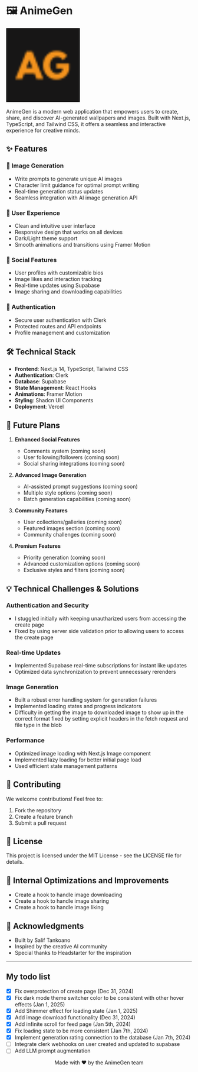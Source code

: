# 🖼️ AnimeGen

<p align="left">
  <img src="https://raw.githubusercontent.com/saliftankoano/AnimeGen/refs/heads/main/public/AG.png" alt="AnimeGen Logo" width="200" />
</p>

AnimeGen is a modern web application that empowers users to create, share, and discover AI-generated wallpapers and images. Built with Next.js, TypeScript, and Tailwind CSS, it offers a seamless and interactive experience for creative minds.

## ✨ Features

### 🎨 Image Generation

- Write prompts to generate unique AI images
- Character limit guidance for optimal prompt writing
- Real-time generation status updates
- Seamless integration with AI image generation API

### 👥 User Experience

- Clean and intuitive user interface
- Responsive design that works on all devices
- Dark/Light theme support
- Smooth animations and transitions using Framer Motion

### 🌟 Social Features

- User profiles with customizable bios
- Image likes and interaction tracking
- Real-time updates using Supabase
- Image sharing and downloading capabilities

### 🔐 Authentication

- Secure user authentication with Clerk
- Protected routes and API endpoints
- Profile management and customization

## 🛠️ Technical Stack

- **Frontend**: Next.js 14, TypeScript, Tailwind CSS
- **Authentication**: Clerk
- **Database**: Supabase
- **State Management**: React Hooks
- **Animations**: Framer Motion
- **Styling**: Shadcn UI Components
- **Deployment**: Vercel

## 🚀 Future Plans

1. **Enhanced Social Features**

   - Comments system (coming soon)
   - User following/followers (coming soon)
   - Social sharing integrations (coming soon)

2. **Advanced Image Generation**

   - AI-assisted prompt suggestions (coming soon)
   - Multiple style options (coming soon)
   - Batch generation capabilities (coming soon)

3. **Community Features**

   - User collections/galleries (coming soon)
   - Featured images section (coming soon)
   - Community challenges (coming soon)

4. **Premium Features**
   - Priority generation (coming soon)
   - Advanced customization options (coming soon)
   - Exclusive styles and filters (coming soon)

## 💡 Technical Challenges & Solutions

### Authentication and Security

- I stuggled initially with keeping unautharized users from accessing the create page
- Fixed by using server side validation prior to allowing users to access the create page

### Real-time Updates

- Implemented Supabase real-time subscriptions for instant like updates
- Optimized data synchronization to prevent unnecessary rerenders

### Image Generation

- Built a robust error handling system for generation failures
- Implemented loading states and progress indicators
- Difficulty in getting the image to downloaded image to show up in the correct format fixed by setting explicit headers in the fetch request and file type in the blob

### Performance

- Optimized image loading with Next.js Image component
- Implemented lazy loading for better initial page load
- Used efficient state management patterns

## 🤝 Contributing

We welcome contributions! Feel free to:

1. Fork the repository
2. Create a feature branch
3. Submit a pull request

## 📝 License

This project is licensed under the MIT License - see the LICENSE file for details.

## 🤝 Internal Optimizations and Improvements

- Create a hook to handle image downloading
- Create a hook to handle image sharing
- Create a hook to handle image liking

## 🙏 Acknowledgments

- Built by Salif Tankoano
- Inspired by the creative AI community
- Special thanks to Headstarter for the inspiration

---

## My todo list

- [x] Fix overprotection of create page (Dec 31, 2024)
- [x] Fix dark mode theme switcher color to be consistent with other hover effects (Jan 1, 2025)
- [x] Add Shimmer effect for loading state (Jan 1, 2025)
- [x] Add image download functionality (Dec 31, 2024)
- [x] Add infinite scroll for feed page (Jan 5th, 2024)
- [x] Fix loading state to be more consistent (Jan 7th, 2024)
- [x] Implement generation rating connection to the database (Jan 7th, 2024)
- [ ] Integrate clerk webhooks on user created and updated to supabase
- [ ] Add LLM prompt augmentation

<p align="center">Made with ❤️ by the AnimeGen team</p>
